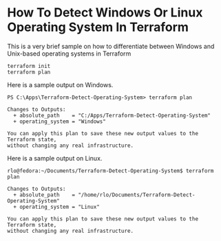 How To Detect Windows Or Linux Operating System In Terraform
============================================================

This is a very brief sample on how to differentiate between Windows and Unix-based operating systems in Terraform

```shell
terraform init
terraform plan
```

Here is a sample output on Windows.

```shell
PS C:\Apps\Terraform-Detect-Operating-System> terraform plan

Changes to Outputs:
  + absolute_path    = "C:/Apps/Terraform-Detect-Operating-System"
  + operating_system = "Windows"

You can apply this plan to save these new output values to the Terraform state,
without changing any real infrastructure.
```

Here is a sample output on Linux.

```shell
rlo@fedora:~/Documents/Terraform-Detect-Operating-System$ terraform plan

Changes to Outputs:
  + absolute_path    = "/home/rlo/Documents/Terraform-Detect-Operating-System"
  + operating_system = "Linux"

You can apply this plan to save these new output values to the Terraform state,
without changing any real infrastructure.
```